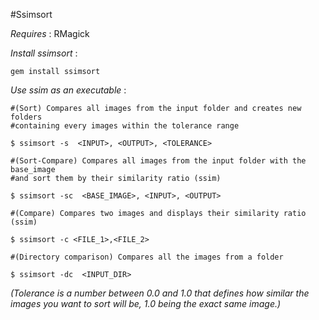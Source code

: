 #Ssimsort


*Requires* : RMagick

*Install ssimsort* :

~~~
gem install ssimsort
~~~

*Use ssim as an executable* :

~~~
#(Sort) Compares all images from the input folder and creates new folders
#containing every images within the tolerance range

$ ssimsort -s  <INPUT>, <OUTPUT>, <TOLERANCE>

#(Sort-Compare) Compares all images from the input folder with the base_image
#and sort them by their similarity ratio (ssim)

$ ssimsort -sc  <BASE_IMAGE>, <INPUT>, <OUTPUT>

#(Compare) Compares two images and displays their similarity ratio (ssim)

$ ssimsort -c <FILE_1>,<FILE_2>

#(Directory comparison) Compares all the images from a folder 

$ ssimsort -dc  <INPUT_DIR>

~~~

*(Tolerance is a number between 0.0 and 1.0 that defines how similar the images you want to sort will be, 1.0 being the exact same image.)*
